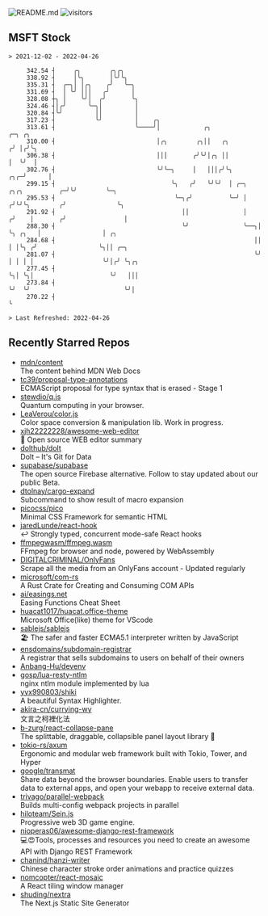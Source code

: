 ![README.md](https://github.com/Gerhut/Gerhut/workflows/README.md/badge.svg)
![visitors](https://visitors.vercel.app/Gerhut/Gerhut?token=8cf69d1f6813d272ef062726b6070c9be4ff72038cfe5a7ded7384a8da65d866)

## MSFT Stock

```
> 2021-12-02 - 2022-04-26

     342.54 ┤     ╭╮        ╭╮╭╮                                                                                 
     338.92 ┤     │╰╮       │╰╯╰╮                                                                                
     335.31 ┤  ╭─╮│ │╭╮    ╭╯   ╰─╮                                                                              
     331.69 ┤  │ ╰╯ │││   ╭╯      │                                                                              
     328.08 ┼╮ │    ╰╯│  ╭╯       ╰╮                                                                             
     324.46 ┤│╭╯      ╰─╮│         │                                                                             
     320.84 ┤╰╯         ││         │                                                                             
     317.23 ┤           ╰╯         │    ╭╮                                                                       
     313.61 ┤                      ╰────╯│            ╭╮                                    ╭─╮ ╭╮               
     310.00 ┤                            │╭╮        ╭╮││   ╭╮                              ╭╯ │╭╯╰╮              
     306.38 ┤                            │││       ╭╯╰╯│╭╮ ││                              │  ╰╯  │              
     302.76 ┤                            ╰╯╰─╮     │   │││╭╯╰╮                         ╭╮╭─╯      │              
     299.15 ┤                                ╰╮   ╭╯   ╰╯╰╯  │ ╭─╮     ╭╮╭╮          ╭─╯╰╯        ╰─╮            
     295.53 ┤                                 ╰─╮╭╯          ╰─╯ │    ╭╯╰╯╰╮        ╭╯              ╰╮           
     291.92 ┤                                   ││               │   ╭╯    │       ╭╯                │           
     288.30 ┤                                   ╰╯               ╰──╮│     ╰╮ ╭╮   │                 │ ╭╮        
     284.68 ┤                                                       ││      │ │╰╮ ╭╯                 ╰╮││ ╭─╮    
     281.07 ┤                                                       ╰╯      │ │ │ │                   ╰╯│╭╯ ╰╮╭╮ 
     277.45 ┤                                                               ╰╮│ ╰╮│                     ╰╯   │││ 
     273.84 ┤                                                                ╰╯  ╰╯                          ╰╯│ 
     270.22 ┤                                                                                                  ╰ 

> Last Refreshed: 2022-04-26
```

## Recently Starred Repos

- [mdn/content](https://github.com/mdn/content)  
  The content behind MDN Web Docs
- [tc39/proposal-type-annotations](https://github.com/tc39/proposal-type-annotations)  
  ECMAScript proposal for type syntax that is erased - Stage 1
- [stewdio/q.js](https://github.com/stewdio/q.js)  
  Quantum computing in your browser.
- [LeaVerou/color.js](https://github.com/LeaVerou/color.js)  
  Color space conversion & manipulation lib. Work in progress.
- [xjh22222228/awesome-web-editor](https://github.com/xjh22222228/awesome-web-editor)  
  🔨  Open source WEB editor summary
- [dolthub/dolt](https://github.com/dolthub/dolt)  
  Dolt – It's Git for Data
- [supabase/supabase](https://github.com/supabase/supabase)  
  The open source Firebase alternative. Follow to stay updated about our public Beta.
- [dtolnay/cargo-expand](https://github.com/dtolnay/cargo-expand)  
  Subcommand to show result of macro expansion
- [picocss/pico](https://github.com/picocss/pico)  
  Minimal CSS Framework for semantic HTML
- [jaredLunde/react-hook](https://github.com/jaredLunde/react-hook)  
  ↩ Strongly typed, concurrent mode-safe React hooks
- [ffmpegwasm/ffmpeg.wasm](https://github.com/ffmpegwasm/ffmpeg.wasm)  
  FFmpeg for browser and node, powered by WebAssembly
- [DIGITALCRIMINAL/OnlyFans](https://github.com/DIGITALCRIMINAL/OnlyFans)  
  Scrape all the media from an OnlyFans account - Updated regularly
- [microsoft/com-rs](https://github.com/microsoft/com-rs)  
  A Rust Crate for Creating and Consuming COM APIs
- [ai/easings.net](https://github.com/ai/easings.net)  
  Easing Functions Cheat Sheet
- [huacat1017/huacat.office-theme](https://github.com/huacat1017/huacat.office-theme)  
  Microsoft Office(like) theme for VScode
- [sablejs/sablejs](https://github.com/sablejs/sablejs)  
  🏖️ The safer and faster ECMA5.1 interpreter written by JavaScript
- [ensdomains/subdomain-registrar](https://github.com/ensdomains/subdomain-registrar)  
  A registrar that sells subdomains to users on behalf of their owners
- [Anbang-Hu/devenv](https://github.com/Anbang-Hu/devenv)  
- [gosp/lua-resty-ntlm](https://github.com/gosp/lua-resty-ntlm)  
  nginx ntlm module implemented by lua
- [yyx990803/shiki](https://github.com/yyx990803/shiki)  
  A beautiful Syntax Highlighter.
- [akira-cn/currying-wy](https://github.com/akira-cn/currying-wy)  
  文言之柯裡化法
- [b-zurg/react-collapse-pane](https://github.com/b-zurg/react-collapse-pane)  
  The splittable, draggable, collapsible panel layout library 🎉
- [tokio-rs/axum](https://github.com/tokio-rs/axum)  
  Ergonomic and modular web framework built with Tokio, Tower, and Hyper
- [google/transmat](https://github.com/google/transmat)  
  Share data beyond the browser boundaries. Enable users to transfer data to external apps, and open your webapp to receive external data.
- [trivago/parallel-webpack](https://github.com/trivago/parallel-webpack)  
  Builds multi-config webpack projects in parallel
- [hiloteam/Sein.js](https://github.com/hiloteam/Sein.js)  
  Progressive web 3D game engine.
- [nioperas06/awesome-django-rest-framework](https://github.com/nioperas06/awesome-django-rest-framework)  
   💻😍Tools, processes and resources you need to create an awesome API with Django REST Framework
- [chanind/hanzi-writer](https://github.com/chanind/hanzi-writer)  
  Chinese character stroke order animations and practice quizzes
- [nomcopter/react-mosaic](https://github.com/nomcopter/react-mosaic)  
  A React tiling window manager
- [shuding/nextra](https://github.com/shuding/nextra)  
  The Next.js Static Site Generator
